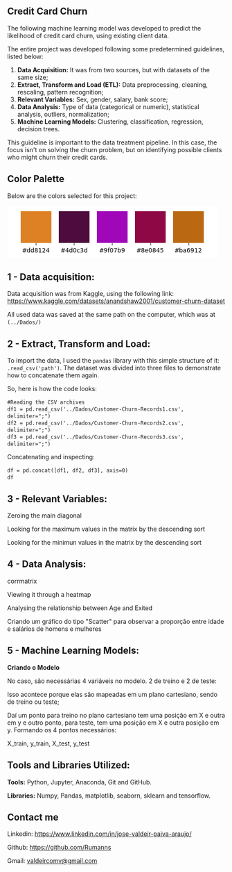 ## Credit Card Churn

The following machine learning model was developed to predict the likelihood of credit card churn, using existing client data.

The entire project was developed following some predetermined guidelines, listed below:

1. **Data Acquisition:** It was from two sources, but with datasets of the same size;
2. **Extract, Transform and Load (ETL):** Data preprocessing, cleaning, rescaling, pattern recognition;
3. **Relevant Variables:** Sex, gender, salary, bank score;
4. **Data Analysis:** Type of data (categorical or numeric), statistical analysis, outliers, normalization;
5. **Machine Learning Models:** Clustering, classification, regression, decision trees.

This guideline is important to the data treatment pipeline. In this case, the focus isn't on solving the churn problem, but on identifying possible clients who might churn their credit cards.

## Color Palette
Below are the colors selected for this project:

![Paleta de Cores](img/color_palette.png)

## 1 - Data acquisition:
Data acquisition was from Kaggle, using the following link:
https://www.kaggle.com/datasets/anandshaw2001/customer-churn-dataset

All used data was saved at the same path on the computer, which was at `(../Dados/)`

## 2 - Extract, Transform and Load:
To import the data, I used the `pandas` library with this simple structure of it: `.read_csv('path')`.
The dataset was divided into three files to demonstrate how to concatenate them again.

So, here is how the code looks:

```
#Reading the CSV archives
df1 = pd.read_csv('../Dados/Customer-Churn-Records1.csv', delimiter=";")
df2 = pd.read_csv('../Dados/Customer-Churn-Records2.csv', delimiter=";")
df3 = pd.read_csv('../Dados/Customer-Churn-Records3.csv', delimiter=";")
```
Concatenating and inspecting:
```
df = pd.concat([df1, df2, df3], axis=0)
df
```

## 3 - Relevant Variables:
Zeroing the main diagonal

Looking for the maximum values in the matrix by the descending sort

Looking for the minimun values in the matrix by the descending sort

## 4 - Data Analysis:
corrmatrix

Viewing it through a heatmap

Analysing the relationship between Age and Exited

Criando um gráfico do tipo "Scatter" para observar a proporção entre idade e salários de homens e mulheres

## 5 - Machine Learning Models:
**Criando o Modelo**

No caso, são necessárias 4 variáveis no modelo. 2 de treino e 2 de teste:

Isso acontece porque elas são mapeadas em um plano cartesiano, sendo de treino ou teste;

Daí um ponto para treino no plano cartesiano tem uma posição em X e outra em y e outro ponto, para teste, tem uma posição em X e outra posição em y. Formando os 4 pontos necessários:

X_train, y_train, X_test, y_test

## Tools and Libraries Utilized:
**Tools:** Python, Jupyter, Anaconda, Git and GitHub.

**Libraries:** Numpy, Pandas, matplotlib, seaborn, sklearn and tensorflow.

## Contact me
Linkedin: https://www.linkedin.com/in/jose-valdeir-paiva-araujo/

Github: https://github.com/Rumanns

Gmail: valdeircomv@gmail.com



